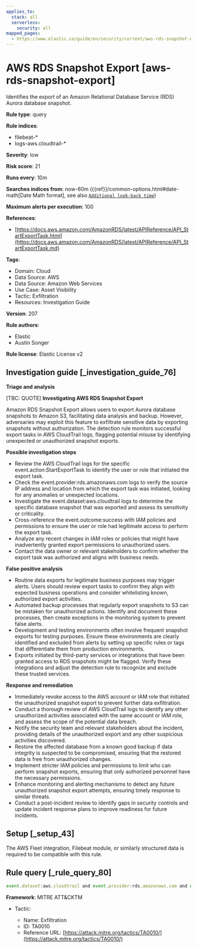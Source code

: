 ```yaml
---
applies_to:
  stack: all
  serverless:
    security: all
mapped_pages:
  - https://www.elastic.co/guide/en/security/current/aws-rds-snapshot-export.html
---
```


# AWS RDS Snapshot Export [aws-rds-snapshot-export]

Identifies the export of an Amazon Relational Database Service (RDS) Aurora database snapshot.

**Rule type**: query

**Rule indices**:

* filebeat-*
* logs-aws.cloudtrail-*

**Severity**: low

**Risk score**: 21

**Runs every**: 10m

**Searches indices from**: now-60m ({{ref}}/common-options.html#date-math[Date Math format], see also [`Additional look-back time`](docs-content://solutions/security/detect-and-alert/create-detection-rule.md#rule-schedule))

**Maximum alerts per execution**: 100

**References**:

* [https://docs.aws.amazon.com/AmazonRDS/latest/APIReference/API_StartExportTask.html](https://docs.aws.amazon.com/AmazonRDS/latest/APIReference/API_StartExportTask.md)

**Tags**:

* Domain: Cloud
* Data Source: AWS
* Data Source: Amazon Web Services
* Use Case: Asset Visibility
* Tactic: Exfiltration
* Resources: Investigation Guide

**Version**: 207

**Rule authors**:

* Elastic
* Austin Songer

**Rule license**: Elastic License v2

## Investigation guide [_investigation_guide_76]

**Triage and analysis**

[TBC: QUOTE]
**Investigating AWS RDS Snapshot Export**

Amazon RDS Snapshot Export allows users to export Aurora database snapshots to Amazon S3, facilitating data analysis and backup. However, adversaries may exploit this feature to exfiltrate sensitive data by exporting snapshots without authorization. The detection rule monitors successful export tasks in AWS CloudTrail logs, flagging potential misuse by identifying unexpected or unauthorized snapshot exports.

**Possible investigation steps**

* Review the AWS CloudTrail logs for the specific event.action:StartExportTask to identify the user or role that initiated the export task.
* Check the event.provider:rds.amazonaws.com logs to verify the source IP address and location from which the export task was initiated, looking for any anomalies or unexpected locations.
* Investigate the event.dataset:aws.cloudtrail logs to determine the specific database snapshot that was exported and assess its sensitivity or criticality.
* Cross-reference the event.outcome:success with IAM policies and permissions to ensure the user or role had legitimate access to perform the export task.
* Analyze any recent changes in IAM roles or policies that might have inadvertently granted export permissions to unauthorized users.
* Contact the data owner or relevant stakeholders to confirm whether the export task was authorized and aligns with business needs.

**False positive analysis**

* Routine data exports for legitimate business purposes may trigger alerts. Users should review export tasks to confirm they align with expected business operations and consider whitelisting known, authorized export activities.
* Automated backup processes that regularly export snapshots to S3 can be mistaken for unauthorized actions. Identify and document these processes, then create exceptions in the monitoring system to prevent false alerts.
* Development and testing environments often involve frequent snapshot exports for testing purposes. Ensure these environments are clearly identified and excluded from alerts by setting up specific rules or tags that differentiate them from production environments.
* Exports initiated by third-party services or integrations that have been granted access to RDS snapshots might be flagged. Verify these integrations and adjust the detection rule to recognize and exclude these trusted services.

**Response and remediation**

* Immediately revoke access to the AWS account or IAM role that initiated the unauthorized snapshot export to prevent further data exfiltration.
* Conduct a thorough review of AWS CloudTrail logs to identify any other unauthorized activities associated with the same account or IAM role, and assess the scope of the potential data breach.
* Notify the security team and relevant stakeholders about the incident, providing details of the unauthorized export and any other suspicious activities discovered.
* Restore the affected database from a known good backup if data integrity is suspected to be compromised, ensuring that the restored data is free from unauthorized changes.
* Implement stricter IAM policies and permissions to limit who can perform snapshot exports, ensuring that only authorized personnel have the necessary permissions.
* Enhance monitoring and alerting mechanisms to detect any future unauthorized snapshot export attempts, ensuring timely response to similar threats.
* Conduct a post-incident review to identify gaps in security controls and update incident response plans to improve readiness for future incidents.


## Setup [_setup_43]

The AWS Fleet integration, Filebeat module, or similarly structured data is required to be compatible with this rule.


## Rule query [_rule_query_80]

```js
event.dataset:aws.cloudtrail and event.provider:rds.amazonaws.com and event.action:StartExportTask and event.outcome:success
```

**Framework**: MITRE ATT&CKTM

* Tactic:

    * Name: Exfiltration
    * ID: TA0010
    * Reference URL: [https://attack.mitre.org/tactics/TA0010/](https://attack.mitre.org/tactics/TA0010/)



